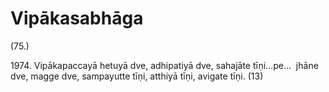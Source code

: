

# Vipākasabhāga







(75.)

1974\. Vipākapaccayā hetuyā dve, adhipatiyā dve, sahajāte tīṇi…pe…  jhāne dve, magge dve, sampayutte tīṇi, atthiyā tīṇi, avigate tīṇi. (13)



